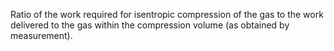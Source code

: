Ratio of the work required for isentropic compression of the gas to the work delivered to the gas within the compression volume (as obtained by measurement).